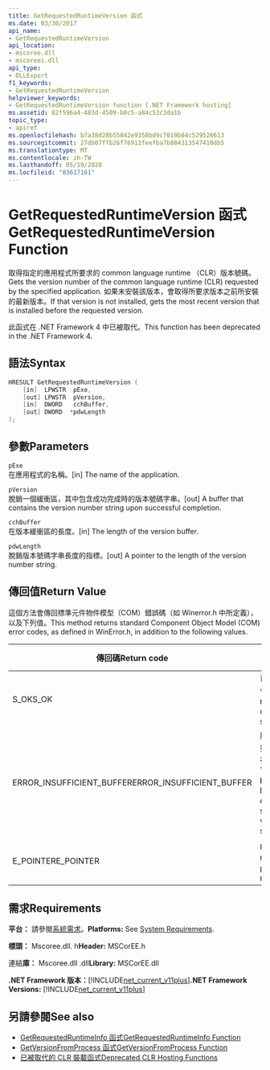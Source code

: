 ```yaml
---
title: GetRequestedRuntimeVersion 函式
ms.date: 03/30/2017
api_name:
- GetRequestedRuntimeVersion
api_location:
- mscoree.dll
- mscoreei.dll
api_type:
- DLLExport
f1_keywords:
- GetRequestedRuntimeVersion
helpviewer_keywords:
- GetRequestedRuntimeVersion function [.NET Framework hosting]
ms.assetid: 82f596a4-483d-4509-b0c5-a84c53c3da1b
topic_type:
- apiref
ms.openlocfilehash: b7a38d28b55842e9358bd9c7019b84c529526613
ms.sourcegitcommit: 27db07ffb26f76912feefba7b884313547410db5
ms.translationtype: MT
ms.contentlocale: zh-TW
ms.lasthandoff: 05/19/2020
ms.locfileid: "83617161"
---
```

# <a name="getrequestedruntimeversion-function"></a><span data-ttu-id="442af-102">GetRequestedRuntimeVersion 函式</span><span class="sxs-lookup"><span data-stu-id="442af-102">GetRequestedRuntimeVersion Function</span></span>
<span data-ttu-id="442af-103">取得指定的應用程式所要求的 common language runtime （CLR）版本號碼。</span><span class="sxs-lookup"><span data-stu-id="442af-103">Gets the version number of the common language runtime (CLR) requested by the specified application.</span></span> <span data-ttu-id="442af-104">如果未安裝該版本，會取得所要求版本之前所安裝的最新版本。</span><span class="sxs-lookup"><span data-stu-id="442af-104">If that version is not installed, gets the most recent version that is installed before the requested version.</span></span>  
  
 <span data-ttu-id="442af-105">此函式在 .NET Framework 4 中已被取代。</span><span class="sxs-lookup"><span data-stu-id="442af-105">This function has been deprecated in the .NET Framework 4.</span></span>  
  
## <a name="syntax"></a><span data-ttu-id="442af-106">語法</span><span class="sxs-lookup"><span data-stu-id="442af-106">Syntax</span></span>  
  
```cpp  
HRESULT GetRequestedRuntimeVersion (  
    [in]  LPWSTR  pExe,
    [out] LPWSTR  pVersion,
    [in]  DWORD   cchBuffer,
    [out] DWORD  *pdwLength  
);  
```  
  
## <a name="parameters"></a><span data-ttu-id="442af-107">參數</span><span class="sxs-lookup"><span data-stu-id="442af-107">Parameters</span></span>  
 `pExe`  
 <span data-ttu-id="442af-108">在應用程式的名稱。</span><span class="sxs-lookup"><span data-stu-id="442af-108">[in] The name of the application.</span></span>  
  
 `pVersion`  
 <span data-ttu-id="442af-109">脫銷一個緩衝區，其中包含成功完成時的版本號碼字串。</span><span class="sxs-lookup"><span data-stu-id="442af-109">[out] A buffer that contains the version number string upon successful completion.</span></span>  
  
 `cchBuffer`  
 <span data-ttu-id="442af-110">在版本緩衝區的長度。</span><span class="sxs-lookup"><span data-stu-id="442af-110">[in] The length of the version buffer.</span></span>  
  
 `pdwLength`  
 <span data-ttu-id="442af-111">脫銷版本號碼字串長度的指標。</span><span class="sxs-lookup"><span data-stu-id="442af-111">[out] A pointer to the length of the version number string.</span></span>  
  
## <a name="return-value"></a><span data-ttu-id="442af-112">傳回值</span><span class="sxs-lookup"><span data-stu-id="442af-112">Return Value</span></span>  
 <span data-ttu-id="442af-113">這個方法會傳回標準元件物件模型（COM）錯誤碼（如 Winerror.h 中所定義），以及下列值。</span><span class="sxs-lookup"><span data-stu-id="442af-113">This method returns standard Component Object Model (COM) error codes, as defined in WinError.h, in addition to the following values.</span></span>  
  
|<span data-ttu-id="442af-114">傳回碼</span><span class="sxs-lookup"><span data-stu-id="442af-114">Return code</span></span>|<span data-ttu-id="442af-115">說明</span><span class="sxs-lookup"><span data-stu-id="442af-115">Description</span></span>|  
|-----------------|-----------------|  
|<span data-ttu-id="442af-116">S_OK</span><span class="sxs-lookup"><span data-stu-id="442af-116">S_OK</span></span>|<span data-ttu-id="442af-117">已成功完成命令。</span><span class="sxs-lookup"><span data-stu-id="442af-117">The method completed successfully.</span></span>|  
|<span data-ttu-id="442af-118">ERROR_INSUFFICIENT_BUFFER</span><span class="sxs-lookup"><span data-stu-id="442af-118">ERROR_INSUFFICIENT_BUFFER</span></span>|<span data-ttu-id="442af-119">版本緩衝區不夠大，無法儲存版本字串。</span><span class="sxs-lookup"><span data-stu-id="442af-119">The version buffer is not large enough to store the version string.</span></span>|  
|<span data-ttu-id="442af-120">E_POINTER</span><span class="sxs-lookup"><span data-stu-id="442af-120">E_POINTER</span></span>|<span data-ttu-id="442af-121">`pdwLength` 為 null。</span><span class="sxs-lookup"><span data-stu-id="442af-121">`pdwLength` is null.</span></span>|  
  
## <a name="requirements"></a><span data-ttu-id="442af-122">需求</span><span class="sxs-lookup"><span data-stu-id="442af-122">Requirements</span></span>  
 <span data-ttu-id="442af-123">**平台：** 請參閱[系統需求](../../get-started/system-requirements.md)。</span><span class="sxs-lookup"><span data-stu-id="442af-123">**Platforms:** See [System Requirements](../../get-started/system-requirements.md).</span></span>  
  
 <span data-ttu-id="442af-124">**標頭：** Mscoree.dll. h</span><span class="sxs-lookup"><span data-stu-id="442af-124">**Header:** MSCorEE.h</span></span>  
  
 <span data-ttu-id="442af-125">連結**庫：** Mscoree.dll .dll</span><span class="sxs-lookup"><span data-stu-id="442af-125">**Library:** MSCorEE.dll</span></span>  
  
 <span data-ttu-id="442af-126">**.NET Framework 版本：**[!INCLUDE[net_current_v11plus](../../../../includes/net-current-v11plus-md.md)]</span><span class="sxs-lookup"><span data-stu-id="442af-126">**.NET Framework Versions:** [!INCLUDE[net_current_v11plus](../../../../includes/net-current-v11plus-md.md)]</span></span>  
  
## <a name="see-also"></a><span data-ttu-id="442af-127">另請參閱</span><span class="sxs-lookup"><span data-stu-id="442af-127">See also</span></span>

- [<span data-ttu-id="442af-128">GetRequestedRuntimeInfo 函式</span><span class="sxs-lookup"><span data-stu-id="442af-128">GetRequestedRuntimeInfo Function</span></span>](getrequestedruntimeinfo-function.md)
- [<span data-ttu-id="442af-129">GetVersionFromProcess 函式</span><span class="sxs-lookup"><span data-stu-id="442af-129">GetVersionFromProcess Function</span></span>](getversionfromprocess-function.md)
- [<span data-ttu-id="442af-130">已被取代的 CLR 裝載函式</span><span class="sxs-lookup"><span data-stu-id="442af-130">Deprecated CLR Hosting Functions</span></span>](deprecated-clr-hosting-functions.md)
